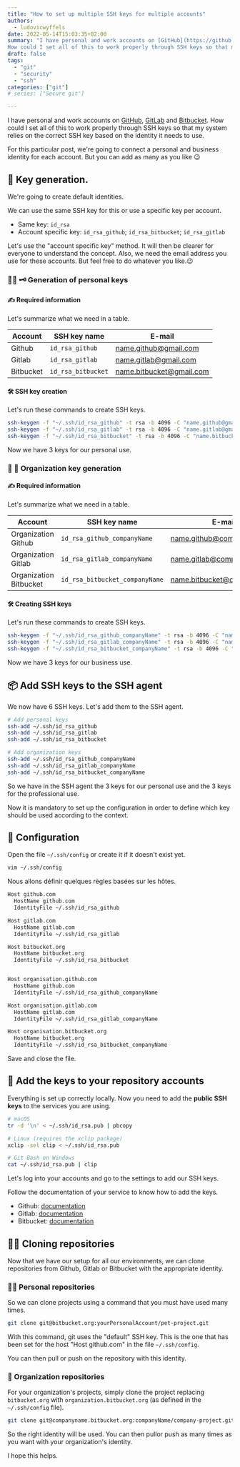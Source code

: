 ```yaml
---
title: "How to set up multiple SSH keys for multiple accounts"
authors:
  - ludovicwyffels
date: 2022-05-14T15:03:35+02:00
summary: "I have personal and work accounts on [GitHub](https://github.com/), [GitLab](https://about.gitlab.com/) and [Bitbucket](https://bitbucket.org/).
How could I set all of this to work properly through SSH keys so that my system relies on the correct SSH key based on the identity it needs to use"
draft: false
tags:
  - "git"
  - "security"
  - "ssh"
categories: ["git"]
# series: ["Secure git"]

---
```


I have personal and work accounts on [GitHub](https://github.com/), [GitLab](https://about.gitlab.com/) and [Bitbucket](https://bitbucket.org/).
How could I set all of this to work properly through SSH keys so that my system relies on the correct SSH key based on the identity it needs to use.

For this particular post, we're going to connect a personal and business identity for each account.
But you can add as many as you like 😉

## 🔑 Key generation.

We're going to create default identities.

We can use the same SSH key for this or use a specific key per account.
- Same key: `id_rsa`
- Account specific key: `id_rsa_github`; `id_rsa_bitbucket`; `id_rsa_gitlab`

Let's use the "account specific key" method. It will then be clearer for everyone to understand the concept.
Also, we need the email address you use for these accounts.
But feel free to do whatever you like.😉 

### 👨‍💻 🗝️ Generation of personal keys

#### ✍️ Required information

Let's summarize what we need in a table.

Account | SSH key name | E-mail
--- | --- | ---
Github | `id_rsa_github` | name.github@gmail.com
Gitlab | `id_rsa_gitlab` | name.gitlab@gmail.com
Bitbucket | `id_rsa_bitbucket` | name.bitbucket@gmail.com

#### 🛠️ SSH key creation

Let's run these commands to create SSH keys.
```bash
ssh-keygen -f "~/.ssh/id_rsa_github" -t rsa -b 4096 -C "name.github@gmail.com"
ssh-keygen -f "~/.ssh/id_rsa_gitlab" -t rsa -b 4096 -C "name.gitlab@gmail.com"
ssh-keygen -f "~/.ssh/id_rsa_bitbucket" -t rsa -b 4096 -C "name.bitbucket@gmail.com"
```

Now we have 3 keys for our personal use.

### 🏢 🔑 Organization key generation

#### ✍️ Required information

Let's summarize what we need in a table.

Account | SSH key name | E-mail
--- | --- | ---
Organization Github | `id_rsa_github_companyName` | name.github@company.com
Organization Gitlab | `id_rsa_gitlab_companyName` | name.gitlab@company.com
Organization Bitbucket | `id_rsa_bitbucket_companyName` | name.bitbucket@company.com

#### 🛠️ Creating SSH keys

Let's run these commands to create SSH keys.
```bash
ssh-keygen -f "~/.ssh/id_rsa_github_companyName" -t rsa -b 4096 -C "name.github@company.com"
ssh-keygen -f "~/.ssh/id_rsa_gitlab_companyName" -t rsa -b 4096 -C "name.gitlab@company.com"
ssh-keygen -f "~/.ssh/id_rsa_bitbucket_companyName" -t rsa -b 4096 -C "name.bitbucket@company.com"
```

Now we have 3 keys for our business use.

## 📦 Add SSH keys to the SSH agent

We now have 6 SSH keys. Let's add them to the SSH agent.

```bash
# Add personal keys
ssh-add ~/.ssh/id_rsa_github
ssh-add ~/.ssh/id_rsa_gitlab
ssh-add ~/.ssh/id_rsa_bitbucket

# Add organization keys
ssh-add ~/.ssh/id_rsa_github_companyName
ssh-add ~/.ssh/id_rsa_gitlab_companyName
ssh-add ~/.ssh/id_rsa_bitbucket_companyName
```

So we have in the SSH agent the 3 keys for our personal use and the 3 keys for the professional use.

Now it is mandatory to set up the configuration in order to define which key should be used according to the context.

## 📝 Configuration

Open the file `~/.ssh/config` or create it if it doesn't exist yet.

```bash
vim ~/.ssh/config
```

Nous allons définir quelques règles basées sur les hôtes.

```txt
Host github.com
  HostName github.com
  IdentityFile ~/.ssh/id_rsa_github

Host gitlab.com
  HostName gitlab.com
  IdentityFile ~/.ssh/id_rsa_gitlab

Host bitbucket.org
  HostName bitbucket.org
  IdentityFile ~/.ssh/id_rsa_bitbucket


Host organisation.github.com
  HostName github.com
  IdentityFile ~/.ssh/id_rsa_github_companyName

Host organisation.gitlab.com
  HostName gitlab.com
  IdentityFile ~/.ssh/id_rsa_gitlab_companyName

Host organisation.bitbucket.org
  HostName bitbucket.org
  IdentityFile ~/.ssh/id_rsa_bitbucket_companyName
```

Save and close the file.

## 💭 Add the keys to your repository accounts

Everything is set up correctly locally. Now you need to add the **public SSH keys** to the services you are using.

```bash
# macOS
tr -d '\n' < ~/.ssh/id_rsa.pub | pbcopy

# Linux (requires the xclip package)
xclip -sel clip < ~/.ssh/id_rsa.pub

# Git Bash on Windows
cat ~/.ssh/id_rsa.pub | clip
```

Let's log into your accounts and go to the settings to add our SSH keys.

Follow the documentation of your service to know how to add the keys.

- Github: [documentation](https://docs.github.com/en/authentication/connecting-to-github-with-ssh/adding-a-new-ssh-key-to-your-github-account)
- Gitlab: [documentation](https://docs.gitlab.com/ee/user/ssh.html)
- Bitbucket: [documentation](https://support.atlassian.com/bitbucket-cloud/docs/set-up-an-ssh-key/)

## 👨‍👦 Cloning repositories

Now that we have our setup for all our environments, we can clone repositories from Github, Gitlab or Bitbucket with the appropriate identity.

### 👨‍💻 Personal repositories

So we can clone projects using a command that you must have used many times.

```bash
git clone git@bitbucket.org:yourPersonalAccount/pet-project.git
```

With this command, git uses the "default" SSH key. This is the one that has been set for the host "Host github.com" in the file `~/.ssh/config`.

You can then pull or push on the repository with this identity.

### 🏢 Organization repositories

For your organization's projects, simply clone the project replacing `bitbucket.org` with `organization.bitbucket.org` (as defined in the `~/.ssh/config` file).

```bash
git clone git@companyname.bitbucket.org:companyName/company-project.git
```

So the right identity will be used.
You can then pullor push as many times as you want with your organization's identity.

I hope this helps.